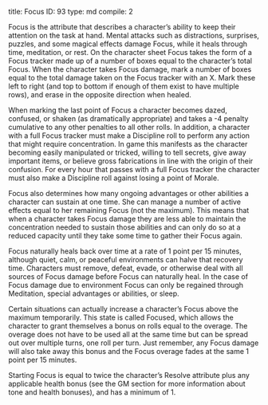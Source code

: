 title:          Focus
ID:             93
type:           md
compile:        2


Focus is the attribute that describes a character’s ability to keep their attention on the task at hand. Mental attacks such as distractions, surprises, puzzles, and some magical effects damage Focus, while it heals through time, meditation, or rest. On the character sheet Focus takes the form of a Focus tracker made up of a number of boxes equal to the character’s total Focus. When the character takes Focus damage, mark a number of boxes equal to the total damage taken on the Focus tracker with an X. Mark these left to right (and top to bottom if enough of them exist to have multiple rows), and erase in the opposite direction when healed.

When marking the last point of Focus a character becomes dazed, confused, or shaken (as dramatically appropriate) and takes a -4 penalty cumulative to any other penalties to all other rolls. In addition, a character with a full Focus tracker must make a Discipline roll to perform any action that might require concentration. In game this manifests as the character becoming easily manipulated or tricked, willing to tell secrets, give away important items, or believe gross fabrications in line with the origin of their confusion. For every hour that passes with a full Focus tracker the character must also make a Discipline roll against losing a point of Morale.

Focus also determines how many ongoing advantages or other abilities a character can sustain at one time. She can manage a number of active effects equal to her remaining Focus (not the maximum). This means that when a character takes Focus damage they are less able to maintain the concentration needed to sustain those abilities and can only do so at a reduced capacity until they take some time to gather their Focus again.

Focus naturally heals back over time at a rate of 1 point per 15 minutes, although quiet, calm, or peaceful environments can halve that recovery time. Characters must remove, defeat, evade, or otherwise deal with all sources of Focus damage before Focus can naturally heal. In the case of Focus damage due to environment Focus can only be regained through Meditation, special advantages or abilities, or sleep.

Certain situations can actually increase a character’s Focus above the maximum temporarily. This state is called Focused, which allows the character to grant themselves a bonus on rolls equal to the overage. The overage does not have to be used all at the same time but can be spread out over multiple turns, one roll per turn. Just remember, any Focus damage will also take away this bonus and the Focus overage fades at the same 1 point per 15 minutes.

Starting Focus is equal to twice the character’s Resolve attribute plus any applicable health bonus (see the GM section for more information about tone and health bonuses), and has a minimum of 1.